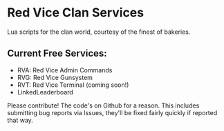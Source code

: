 Red Vice Clan Services
=======

Lua scripts for the clan world, courtesy of the finest of bakeries.

Current Free Services:
-------
+	RVA: Red Vice Admin Commands
+	RVG: Red Vice Gunsystem
+	RVT: Red Vice Terminal (coming soon!)
+	LinkedLeaderboard

Please contribute! The code's on Github for a reason.
This includes submitting bug reports via Issues, they'll be fixed fairly quickly if reported that way.